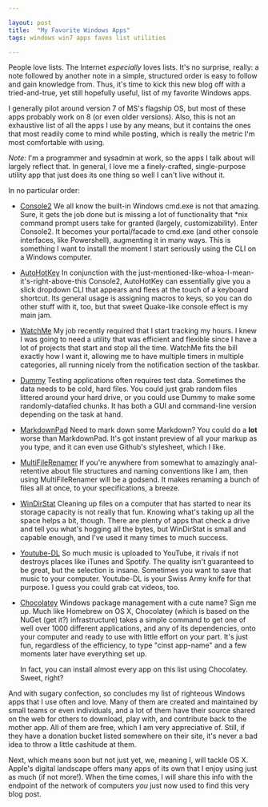 ```yaml
---

layout: post
title:  "My Favorite Windows Apps"
tags: windows win7 apps faves list utilities

---
```


People love lists. The Internet *especially* loves lists. It's no surprise, really: a note followed by another note in a simple, structured order is easy to follow and gain knowledge from. Thus, it's time to kick this new blog off with a tried-and-true, yet still hopefully useful, list of my favorite Windows apps.

<!--more-->

I generally pilot around version 7 of MS's flagship OS, but most of these apps probably work on 8 (or even older versions). Also, this is not an exhaustive list of all the apps I use by any means, but it contains the ones that most readily come to mind while posting, which is really the metric I'm most comfortable with using.

*Note:* I'm a programmer and sysadmin at work, so the apps I talk about will largely reflect that. In general, I love me a finely-crafted, single-purpose utility app that just does its one thing so well I can't live without it.

In no particular order:

* [Console2](http://sourceforge.net/projects/console)
  We all know the built-in Windows cmd.exe is not that amazing. Sure, it gets the job done but is missing a lot of functionality that *nix command prompt users take for granted (largely, customizability). Enter Console2. It becomes your portal/facade to cmd.exe (and other console interfaces, like Powershell), augmenting it in many ways. This is something I want to install the moment I start seriously using the CLI on a Windows computer.

* [AutoHotKey](http://autohotkey.com)
  In conjunction with the just-mentioned-like-whoa-I-mean-it's-right-above-this Console2, AutoHotKey can essentially give you a slick dropdown CLI that appears and flees at the touch of a keyboard shortcut. Its general usage is assigning macros to keys, so you can do other stuff with it, too, but that sweet Quake-like console effect is my main jam.

* [WatchMe](http://flamebrain.com)
  My job recently required that I start tracking my hours. I knew I was going to need a utility that was efficient and flexible since I have a lot of projects that start and stop all the time. WatchMe fits the bill exactly how I want it, allowing me to have multiple timers in multiple categories, all running nicely from the notification section of the taskbar.

* [Dummy](http://mynikko.com)
  Testing applications often requires test data. Sometimes the data needs to be cold, hard files. You could just grab random files littered around your hard drive, or you could use Dummy to make some randomly-datafied chunks. It has both a GUI and command-line version depending on the task at hand.

* [MarkdownPad](http://markdownpad.com)
  Need to mark down some Markdown? You could do a **lot** worse than MarkdownPad. It's got instant preview of all your markup as you type, and it can even use Github's stylesheet, which I like.

* [MultiFileRenamer](http://sourceforge.net/projects/multifilerename/)
  If you're anywhere from somewhat to amazingly anal-retentive about file structures and naming conventions like I am, then using MultiFileRenamer will be a godsend. It makes renaming a bunch of files all at once, to your specifications, a breeze.

* [WinDirStat](https://windirstat.info/)
  Cleaning up files on a computer that has started to near its storage capacity is not really that fun. Knowing what's taking up all the space helps a bit, though. There are plenty of apps that check a drive and tell you what's hogging all the bytes, but WinDirStat is small and capable enough, and I've used it many times to much success.

* [Youtube-DL](http://rg3.github.io/youtube-dl/)
  So much music is uploaded to YouTube, it rivals if not destroys places like iTunes and Spotify. The quality isn't guaranteed to be great, but the selection is insane. Sometimes you want to save that music to your computer. Youtube-DL is your Swiss Army knife for that purpose. I guess you could grab cat videos, too.

* [Chocolatey](https://chocolatey.org/)
  Windows package management with a cute name? Sign me up. Much like Homebrew on OS X, Chocolatey (which is based on the NuGet (get it?) infrastructure) takes a simple command to get one of well over 1000 different applications, and any of its dependencies, onto your computer and ready to use with little effort on your part. It's just fun, regardless of the efficiency, to type "cinst app-name" and a few moments later have everything set up.

  In fact, you can install almost every app on this list using Chocolatey. Sweet, right?

And with sugary confection, so concludes my list of righteous Windows apps that I use often and love. Many of them are created and maintained by small teams or even individuals, and a lot of them have their source shared on the web for others to download, play with, and contribute back to the mother app. All of them are free, which I am very appreciative of. Still, if they have a donation bucket listed somewhere on their site, it's never a bad idea to throw a little cashitude at them.

Next, which means soon but not just yet, we, meaning I, will tackle OS X. Apple's digital landscape offers many apps of its own that I enjoy using just as much (if not more!). When the time comes, I will share this info with the endpoint of the network of computers *you* just now used to find this very blog post.